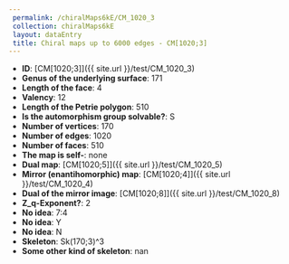 ```yaml
--- 
 permalink: /chiralMaps6kE/CM_1020_3 
 collection: chiralMaps6kE
 layout: dataEntry
 title: Chiral maps up to 6000 edges - CM[1020;3]
---
```


- **ID**: [CM[1020;3]]({{ site.url }}/test/CM_1020_3)
- **Genus of the underlying surface**: 171
- **Length of the face**: 4
- **Valency**: 12
- **Length of the Petrie polygon**: 510
- **Is the automorphism group solvable?**: S
- **Number of vertices**: 170
- **Number of edges**: 1020
- **Number of faces**: 510
- **The map is self-**: none
- **Dual map**: [CM[1020;5]]({{ site.url }}/test/CM_1020_5)
- **Mirror (enantihomorphic) map**: [CM[1020;4]]({{ site.url }}/test/CM_1020_4)
- **Dual of the mirror image**: [CM[1020;8]]({{ site.url }}/test/CM_1020_8)
- **Z_q-Exponent?**: 2
- **No idea**:  7:4
- **No idea**: Y
- **No idea**: N
- **Skeleton**: Sk(170;3)^3
- **Some other kind of skeleton**: nan
